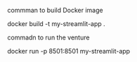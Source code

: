 commman to build Docker image

docker build -t my-streamlit-app .


commadn to run the venture

docker run -p 8501:8501 my-streamlit-app
